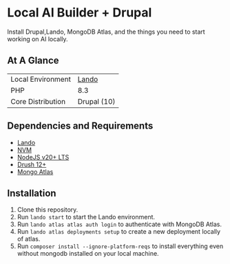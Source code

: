 # Local AI Builder + Drupal
Install Drupal,Lando, MongoDB Atlas, and the things you need to start working on AI locally.

## At A Glance
|   |                                                     |
|---|-----------------------------------------------------|
| Local Environment | <a href='https://github.com/lando/lando/'>Lando</a> |
| PHP | 8.3                                                 |
| Core Distribution | Drupal (10)                                         |

## Dependencies and Requirements

* [Lando](https://docs.devwithlando.io/)
* [NVM](https://github.com/nvm-sh/nvm)
* [NodeJS v20+ LTS](https://nodejs.org/en/)
* [Drush 12+](https://github.com/drush-ops/drush)
* [Mongo Atlas](https://account.mongodb.com/account/login)

## Installation

1. Clone this repository.
2. Run `lando start` to start the Lando environment.
3. Run `lando atlas atlas auth login` to authenticate with MongoDB Atlas.
4. Run `lando atlas deployments setup` to create a new deployment locally of atlas.
5. Run `composer install --ignore-platform-reqs` to install everything even without mongodb installed on your local machine.
